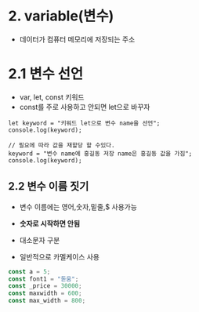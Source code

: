 # 2. variable(변수)

- 데이터가 컴퓨터 메모리에 저장되는 주소

# 2.1 변수 선언

- var, let, const 키워드
- const를 주로 사용하고 안되면 let으로 바꾸자

```
let keyword = "키워드 let으로 변수 name을 선언";
console.log(keyword);

// 필요에 따라 값을 재할당 할 수있다.
keyword = "변수 name에 홍길동 저장 name은 홍길동 값을 가짐";
console.log(keyword);
```

## 2.2 변수 이름 짓기

- 변수 이름에는 영어,숫자,밑줄,$
  사용가능

- **숫자로 시작하면 안됨**
- 대소문자 구분
- 일반적으로 카멜케이스 사용

```js
const a = 5;
const font1 = "돋움";
const _price = 30000;
const maxwidth = 600;
const max_width = 800;
```
